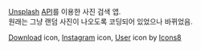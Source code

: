 [Unsplash](https://unsplash.com/ko) [API](https://unsplash.com/developers)를 이용한 사진 검색 앱.    
원래는 그냥 랜덤 사진이 나오도록 코딩되어 있었으나 바뀌었음.

<a target="_blank" href="https://icons8.com/icon/86327/download">Download</a> icon, <a target="_blank" href="https://icons8.com/icon/85154/instagram">Instagram</a> icon, 
<a target="_blank" href="https://icons8.com/icon/82751/user">User</a> icon by <a target="_blank" href="https://icons8.com">Icons8</a>
